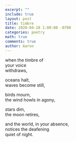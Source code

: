 ```yaml
---
excerpt: ""
include: true
layout: post
title: timbre 
date: 2020-04-28 1:00:00 -0700
categories: poetry
math: true
comments: true
author: Aaron
---
```





when the timbre of  
your voice  
withdraws,  

oceans halt,  
waves become still,  

birds mourn,  
the wind howls in agony,  

stars dim,  
the moon retires,  

and the world, in your absence,  
notices the deafening  
quiet of night.
